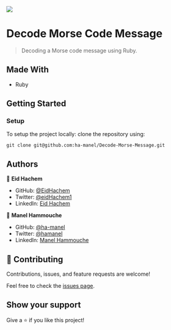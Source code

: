 ![](https://img.shields.io/badge/Microverse-blueviolet)

# Decode Morse Code Message
> Decoding a Morse code message using Ruby.

## Made With

- Ruby

## Getting Started

### Setup

To setup the project locally: clone the repository using:

```
git clone git@github.com:ha-manel/Decode-Morse-Message.git
```

## Authors

👤 **Eid Hachem**

- GitHub: [@EidHachem](https://github.com/EidHachem)
- Twitter: [@eidHachem1](https://twitter.com/@eidHachem1)
- LinkedIn: [Eid Hachem](https://www.linkedin.com/in/eid-hachem/)

👤 **Manel Hammouche**

- GitHub: [@ha-manel](https://github.com/ha-manel)
- Twitter: [@hamanel](https://twitter.com/ha_manel_)
- LinkedIn: [Manel Hammouche](https://www.linkedin.com/in/manel-hammouche/)


## 🤝 Contributing

Contributions, issues, and feature requests are welcome!

Feel free to check the [issues page](../../issues/).

## Show your support

Give a ⭐️ if you like this project!